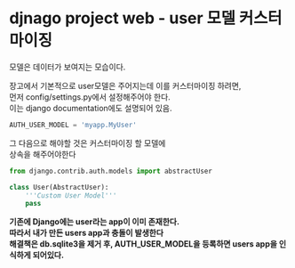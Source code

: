# djnago project web - user 모델 커스터마이징

모델은 데이터가 보여지는 모습이다.

장고에서 기본적으로 user모델은 주어지는데 이를 커스터마이징 하려면,  
먼저 config/settings.py에서 설정해주어야 한다.  
이는 django documentation에도 설명되어 있음.

```python
AUTH_USER_MODEL = 'myapp.MyUser'

```

그 다음으로 해야할 것은 커스터마이징 할 모델에  
상속을 해주어야한다

```python
from django.contrib.auth.models import abstractUser

class User(AbstractUser):
    '''Custom User Model'''
    pass
```

**기존에 Django에는 user라는 app이 이미 존재한다.**  
**따라서 내가 만든 users app과 충돌이 발생한다**  
**해결책은 db.sqlite3을 제거 후, AUTH_USER_MODEL을 등록하면 users app을 인식하게 되어있다.**
